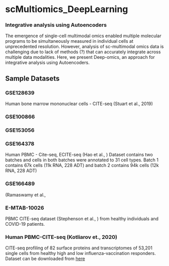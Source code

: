 # scMultiomics_DeepLearning
### Integrative analysis using Autoencoders
The emergence of single-cell multimodal omics enabled multiple molecular programs to be simultaneously measured in individual cells at unprecedented resolution. However, analysis of sc-multimodal omics data is challenging due to lack of methods (?) that can accurately integrate across multiple data modalities. Here, we present Deep-omics, an approach for integrative analysis using Autoencoders. 

## Sample Datasets
### GSE128639 
Human bone marrow mononuclear cells - CITE-seq (Stuart et al., 2019)
### GSE100866
### GSE153056
### GSE164378
Human PBMC - Cite-seq, ECITE-seq (Hao et al., )
Dataset contains two batches and cells in both batches were annotated to 31 cell types. Batch 1 contains 67k cells (11k RNA, 228 ADT) and batch 2 contains 94k cells (12k RNA, 228 ADT) 
### GSE166489
(Ramaswamy et al., 
### E-MTAB-10026 
PBMC CITE-seq dataset (Stephenson et al., ) from healthy individuals and COVID-19 patients. 
### Human PBMC-CITE-seq (Kotliarov et., 2020) 
CITE-seq profiling of 82 surface proteins and transcriptomes of 53,201 single cells from healthy high and low influenza-vaccination responders. Dataset can be downloaded from [here](https://nih.figshare.com/collections/Data_and_software_code_repository_for_Broad_immune_activation_underlies_shared_set_point_signatures_for_vaccine_responsiveness_in_healthy_individuals_and_disease_activity_in_patients_with_lupus_Kotliarov_Y_Sparks_R_et_al_Nat_Med_DOI_https_d/4753772)
